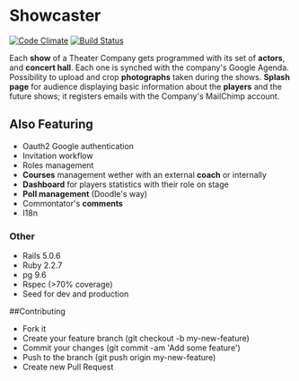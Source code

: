 # Showcaster
[![Code Climate](https://codeclimate.com/github/fitchMitch/show_caster.png)](https://codeclimate.com/github/fitchMitch/show_caster)
[![Build Status](https://travis-ci.org/fitchMitch/show_caster.svg?branch=master)](https://travis-ci.org/fitchMitch/show_caster)

Each **show** of a Theater Company gets programmed with its set of **actors**, and **concert hall**. Each one is
synched with the company's Google Agenda. Possibility to upload and crop **photographs** taken during the shows.
**Splash page** for audience displaying basic information about the **players** and the future shows; it registers emails with the Company's MailChimp account.

## Also Featuring
* Oauth2 Google authentication
* Invitation workflow
* Roles management
* **Courses** management wether with an external **coach** or internally
* **Dashboard** for players statistics with their role on stage
* **Poll management** (Doodle's way)
* Commontator's **comments**
* I18n

### Other
* Rails 5.0.6
* Ruby  2.2.7
* pg 9.6
* Rspec (>70% coverage)
* Seed for dev and production

##Contributing
* Fork it
* Create your feature branch (git checkout -b my-new-feature)
* Commit your changes (git commit -am 'Add some feature')
* Push to the branch (git push origin my-new-feature)
* Create new Pull Request
